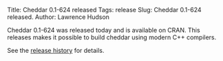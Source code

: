 Title: Cheddar 0.1-624 released
Tags: release
Slug: Cheddar 0.1-624 released.
Author: Lawrence Hudson

Cheddar 0.1-624 was released today and is available on CRAN. This releases 
makes it possible to build cheddar using modern C++ compilers. 

See the 
[release history](https://github.com/quicklizard99/cheddar/blob/master/release_history.md#cheddar-release-history) 
for details.
